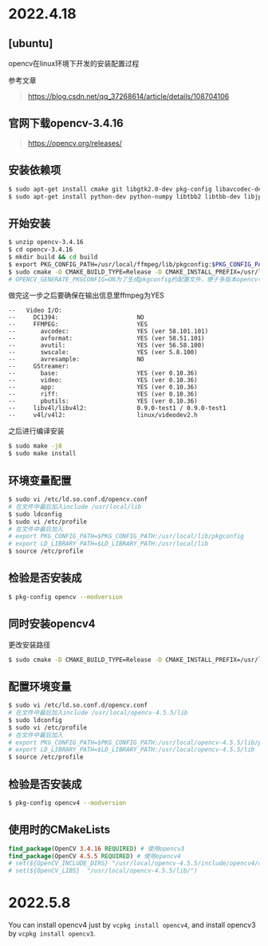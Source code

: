 # 2022.4.18

## **[ubuntu]**

opencv在linux环境下开发的安装配置过程

参考文章

> https://blog.csdn.net/qq_37268614/article/details/108704106

## 官网下载opencv-3.4.16

> https://opencv.org/releases/


## 安装依赖项

```bash
$ sudo apt-get install cmake git libgtk2.0-dev pkg-config libavcodec-dev libavformat-dev libswscale-dev
$ sudo apt-get install python-dev python-numpy libtbb2 libtbb-dev libjpeg-dev libpng-dev libtiff-dev libjasper-dev libdc1394-22-dev ffmpeg
```

## 开始安装

```bash
$ unzip opencv-3.4.16
$ cd opencv-3.4.16
$ mkdir build && cd build
$ export PKG_CONFIG_PATH=/usr/local/ffmpeg/lib/pkgconfig:$PKG_CONFIG_PATH # ffmpeg安装路径
$ sudo cmake -D CMAKE_BUILD_TYPE=Release -D CMAKE_INSTALL_PREFIX=/usr/local -D OPENCV_GENERATE_PKGCONFIG=ON .. 
# OPENCV_GENERATE_PKGCONFIG=ON为了生成pkgconfig的配置文件，便于多版本opencv切换
```

做完这一步之后要确保在输出信息里ffmpeg为YES

```
--   Video I/O:
--     DC1394:                      NO
--     FFMPEG:                      YES
--       avcodec:                   YES (ver 58.101.101)
--       avformat:                  YES (ver 58.51.101)
--       avutil:                    YES (ver 56.58.100)
--       swscale:                   YES (ver 5.8.100)
--       avresample:                NO
--     GStreamer:                   
--       base:                      YES (ver 0.10.36)
--       video:                     YES (ver 0.10.36)
--       app:                       YES (ver 0.10.36)
--       riff:                      YES (ver 0.10.36)
--       pbutils:                   YES (ver 0.10.36)
--     libv4l/libv4l2:              0.9.0-test1 / 0.9.0-test1
--     v4l/v4l2:                    linux/videodev2.h
```

之后进行编译安装
```bash
$ sudo make -j8 
$ sudo make install
```

## 环境变量配置

```bash
$ sudo vi /etc/ld.so.conf.d/opencv.conf
# 在文件中最后加入include /usr/local/lib
$ sudo ldconfig
$ sudo vi /etc/profile
# 在文件中最后加入
# export PKG_CONFIG_PATH=$PKG_CONFIG_PATH:/usr/local/lib/pkgconfig
# export LD_LIBRARY_PATH=$LD_LIBRARY_PATH:/usr/local/lib
$ source /etc/profile
```

## 检验是否安装成

```bash
$ pkg-config opencv --modversion
```

## 同时安装opencv4

更改安装路径
```bash
$ sudo cmake -D CMAKE_BUILD_TYPE=Release -D CMAKE_INSTALL_PREFIX=/usr/local/opencv-4.5.5 -D OPENCV_GENERATE_PKGCONFIG=ON .. 
```

## 配置环境变量

```bash
$ sudo vi /etc/ld.so.conf.d/opencv.conf
# 在文件中最后加入include /usr/local/opencv-4.5.5/lib
$ sudo ldconfig
$ sudo vi /etc/profile
# 在文件中最后加入
# export PKG_CONFIG_PATH=$PKG_CONFIG_PATH:/usr/local/opencv-4.5.5/lib/pkgconfig
# export LD_LIBRARY_PATH=$LD_LIBRARY_PATH:/usr/local/opencv-4.5.5/lib
$ source /etc/profile
```

## 检验是否安装成

```bash
$ pkg-config opencv4 --modversion
``` 

## 使用时的CMakeLists

```cmake
find_package(OpenCV 3.4.16 REQUIRED) # 使用opencv3
find_package(OpenCV 4.5.5 REQUIRED) # 使用opencv4
# set(${OpenCV_INCLUDE_DIRS} "/usr/local/opencv-4.5.5/include/opencv4/opencv2/") # 或许要加这两行
# set(${OpenCV_LIBS}  "/usr/local/opencv-4.5.5/lib/")
```

# 2022.5.8

You can install opencv4 just by `vcpkg install opencv4`, and install opencv3 by `vcpkg install opencv3`.